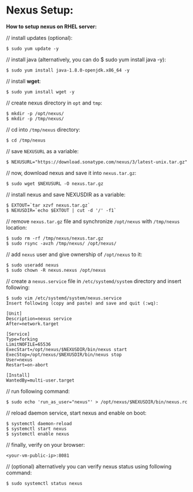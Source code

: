 # Nexus Setup:

**How to setup nexus on RHEL server:**

// install updates (optional):
    
    $ sudo yum update -y

// install java (alternatively, you can do $ sudo yum install java -y):

    $ sudo yum install java-1.8.0-openjdk.x86_64 -y

// install **wget**:

    $ sudo yum install wget -y

// create nexus directory in `opt` and `tmp`:

    $ mkdir -p /opt/nexus/
    $ mkdir -p /tmp/nexus/

// cd into `/tmp/nexus` directory:

    $ cd /tmp/nexus

// save `NEXUSURL` as a variable:

    $ NEXUSURL="https://download.sonatype.com/nexus/3/latest-unix.tar.gz"

// now, download nexus and save it into `nexus.tar.gz`:
    
    $ sudo wget $NEXUSURL -O nexus.tar.gz

// install nexus and save NEXUSDIR as a variable:

    $ EXTOUT=`tar xzvf nexus.tar.gz`
    $ NEXUSDIR=`echo $EXTOUT | cut -d '/' -f1`

// remove `nexus.tar.gz` file and synchronize `/opt/nexus` with `/tmp/nexus` location:

    $ sudo rm -rf /tmp/nexus/nexus.tar.gz
    $ sudo rsync -avzh /tmp/nexus/ /opt/nexus/

// add `nexus` user and give ownership of `/opt/nexus` to it:

    $ sudo useradd nexus
    $ sudo chown -R nexus.nexus /opt/nexus

// create a `nexus.service` file in `/etc/systemd/system` directory and insert following:

    $ sudo vim /etc/systemd/system/nexus.service
    Insert following (copy and paste) and save and quit (:wq):

    [Unit]                                                                          
    Description=nexus service                                                       
    After=network.target                                                            
                                                                    
    [Service]                                                                       
    Type=forking                                                                    
    LimitNOFILE=65536                                                               
    ExecStart=/opt/nexus/$NEXUSDIR/bin/nexus start                                  
    ExecStop=/opt/nexus/$NEXUSDIR/bin/nexus stop                                    
    User=nexus                                                                      
    Restart=on-abort                                                                
                                                                    
    [Install]                                                                       
    WantedBy=multi-user.target

// run following command:

    $ sudo echo 'run_as_user="nexus"' > /opt/nexus/$NEXUSDIR/bin/nexus.rc

// reload daemon service, start nexus and enable on boot:

    $ systemctl daemon-reload
    $ systemctl start nexus
    $ systemctl enable nexus

// finally, verify on your browser:

    <your-vm-public-ip>:8081

// (optional) alternatively you can verify nexus status using following command:

    $ sudo systemctl status nexus